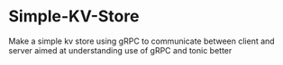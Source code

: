 # Simple-KV-Store
Make a simple kv store using gRPC to communicate between client and server aimed at understanding use of gRPC and tonic better
